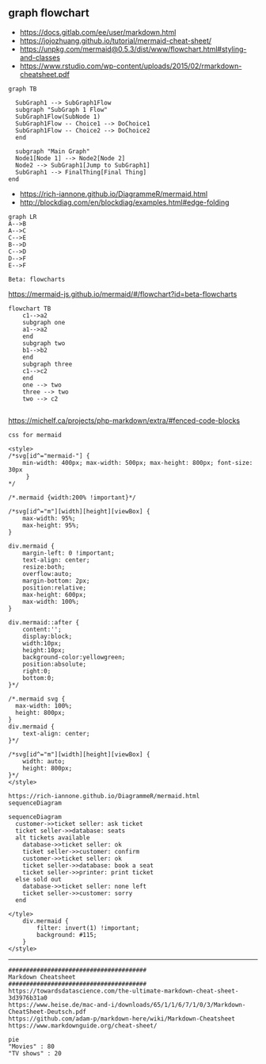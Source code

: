 ## graph flowchart

- https://docs.gitlab.com/ee/user/markdown.html
- https://jojozhuang.github.io/tutorial/mermaid-cheat-sheet/
- https://unpkg.com/mermaid@0.5.3/dist/www/flowchart.html#styling-and-classes
- https://www.rstudio.com/wp-content/uploads/2015/02/rmarkdown-cheatsheet.pdf


```mermaid
graph TB

  SubGraph1 --> SubGraph1Flow
  subgraph "SubGraph 1 Flow"
  SubGraph1Flow(SubNode 1)
  SubGraph1Flow -- Choice1 --> DoChoice1
  SubGraph1Flow -- Choice2 --> DoChoice2
  end

  subgraph "Main Graph"
  Node1[Node 1] --> Node2[Node 2]
  Node2 --> SubGraph1[Jump to SubGraph1]
  SubGraph1 --> FinalThing[Final Thing]
end
```


- https://rich-iannone.github.io/DiagrammeR/mermaid.html
- http://blockdiag.com/en/blockdiag/examples.html#edge-folding

```mermaid
graph LR
A-->B
A-->C
C-->E
B-->D
C-->D
D-->F
E-->F
```

```
Beta: flowcharts
```
https://mermaid-js.github.io/mermaid/#/flowchart?id=beta-flowcharts

```mermaid
flowchart TB
    c1-->a2
    subgraph one
    a1-->a2
    end
    subgraph two
    b1-->b2
    end
    subgraph three
    c1-->c2
    end
    one --> two
    three --> two
    two --> c2
    
```

https://michelf.ca/projects/php-markdown/extra/#fenced-code-blocks

```
css for mermaid

<style>
/*svg[id^="mermaid-"] { 
    min-width: 400px; max-width: 500px; max-height: 800px; font-size: 30px
     }
*/

/*.mermaid {width:200% !important}*/

/*svg[id^="m"][width][height][viewBox] {
    max-width: 95%;
    max-height: 95%;
}

div.mermaid {
    margin-left: 0 !important;
    text-align: center;
    resize:both;
    overflow:auto;
    margin-bottom: 2px;
    position:relative;
    max-height: 600px;
    max-width: 100%;
}

div.mermaid::after {
    content:'';
    display:block;
    width:10px;
    height:10px;
    background-color:yellowgreen;
    position:absolute;
    right:0;
    bottom:0;
}*/

/*.mermaid svg { 
  max-width: 100%; 
  height: 800px;
}
div.mermaid {
    text-align: center;
}*/

/*svg[id^="m"][width][height][viewBox] {
    width: auto;
    height: 800px;
}*/
</style>
```


```
https://rich-iannone.github.io/DiagrammeR/mermaid.html
sequenceDiagram
```

```mermaid
sequenceDiagram
  customer->>ticket seller: ask ticket
  ticket seller->>database: seats
  alt tickets available
    database->>ticket seller: ok
    ticket seller->>customer: confirm
    customer->>ticket seller: ok
    ticket seller->>database: book a seat
    ticket seller->>printer: print ticket
  else sold out
    database->>ticket seller: none left
    ticket seller->>customer: sorry
  end
```
```
</tyle>
    div.mermaid {
        filter: invert(1) !important;
        background: #115;
    }
</style>
```

-------------------------------------------------------------------
~~~
#######################################
Markdown Cheatsheet
#######################################
https://towardsdatascience.com/the-ultimate-markdown-cheat-sheet-3d3976b31a0
https://www.heise.de/mac-and-i/downloads/65/1/1/6/7/1/0/3/Markdown-CheatSheet-Deutsch.pdf
https://github.com/adam-p/markdown-here/wiki/Markdown-Cheatsheet
https://www.markdownguide.org/cheat-sheet/
~~~

```mermaid
pie
"Movies" : 80
"TV shows" : 20
```
